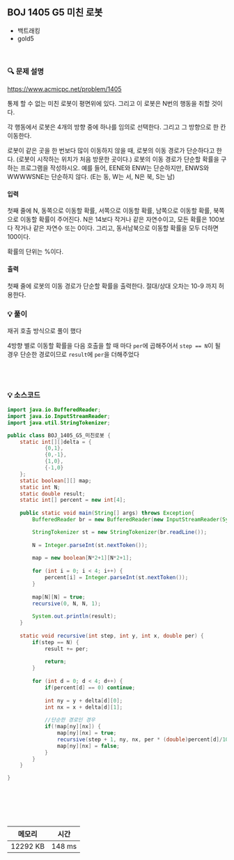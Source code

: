 ## BOJ 1405 G5 미친 로봇
- 백트래킹
- gold5

<br>


### 🔍 문제 설명
https://www.acmicpc.net/problem/1405

통제 할 수 없는 미친 로봇이 평면위에 있다. 그리고 이 로봇은 N번의 행동을 취할 것이다.

각 행동에서 로봇은 4개의 방향 중에 하나를 임의로 선택한다. 그리고 그 방향으로 한 칸 이동한다.

로봇이 같은 곳을 한 번보다 많이 이동하지 않을 때, 로봇의 이동 경로가 단순하다고 한다. (로봇이 시작하는 위치가 처음 방문한 곳이다.) 로봇의 이동 경로가 단순할 확률을 구하는 프로그램을 작성하시오. 예를 들어, EENE와 ENW는 단순하지만, ENWS와 WWWWSNE는 단순하지 않다. (E는 동, W는 서, N은 북, S는 남)


#### 입력
첫째 줄에 N, 동쪽으로 이동할 확률, 서쪽으로 이동할 확률, 남쪽으로 이동할 확률, 북쪽으로 이동할 확률이 주어진다. N은 14보다 작거나 같은 자연수이고,  모든 확률은 100보다 작거나 같은 자연수 또는 0이다. 그리고, 동서남북으로 이동할 확률을 모두 더하면 100이다.

확률의 단위는 %이다.

#### 출력
첫째 줄에 로봇의 이동 경로가 단순할 확률을 출력한다. 절대/상대 오차는 10-9 까지 허용한다.

###  💡 풀이

재귀 호출 방식으로 풀이 했다

4방향 별로 이동할 확률을 다음 호출을 할 때 마다 `per`에 곱해주어서 `step == N`이 될 경우 단순한 경로이므로 `result`에 `per`을 더해주었다 


<br><br>

###  💡 소스코드
```java
import java.io.BufferedReader;
import java.io.InputStreamReader;
import java.util.StringTokenizer;

public class BOJ_1405_G5_미친로봇 {
	static int[][]delta = {
			{0,1},
			{0,-1},
			{1,0},
			{-1,0}
	};
	static boolean[][] map;
	static int N;
	static double result;
	static int[] percent = new int[4];
	
	public static void main(String[] args) throws Exception{
		BufferedReader br = new BufferedReader(new InputStreamReader(System.in));

		StringTokenizer st = new StringTokenizer(br.readLine());
		
		N = Integer.parseInt(st.nextToken());
		
		map = new boolean[N*2+1][N*2+1];
		
		for (int i = 0; i < 4; i++) {
			percent[i] = Integer.parseInt(st.nextToken());
		}
		
		map[N][N] = true;
		recursive(0, N, N, 1);
		
		System.out.println(result);
	}
	
	static void recursive(int step, int y, int x, double per) {
		if(step == N) {
			result += per;
			
			return;
		}
		
		for (int d = 0; d < 4; d++) {
			if(percent[d] == 0)	continue;
			
			int ny = y + delta[d][0];
			int nx = x + delta[d][1];
			
			//단순한 경로인 경우
			if(!map[ny][nx]) {
				map[ny][nx] = true;
				recursive(step + 1, ny, nx, per * (double)percent[d]/100);
				map[ny][nx] = false;
			}
		}
	}

}






```


<br>



메모리|시간
--|--
12292 KB|148 ms